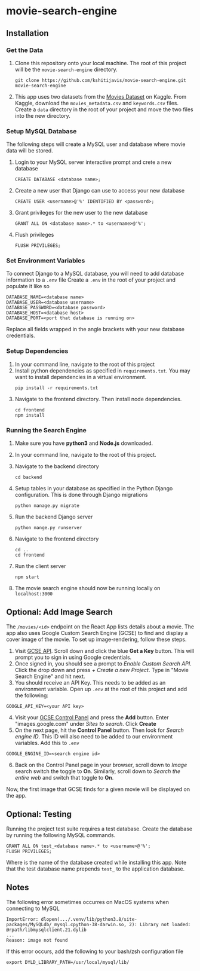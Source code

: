 # movie-search-engine

## Installation
### Get the Data
1) Clone this repository onto your local machine. The root of this project will be the `movie-search-engine` directory.
    ```
    git clone https://github.com/kshitijavis/movie-search-engine.git movie-search-engine
    ```
2) This app uses two datasets from the [Movies Dataset](https://www.kaggle.com/rounakbanik/the-movies-dataset) on Kaggle. From Kaggle, download the `movies_metadata.csv` and `keywords.csv` files. Create a `data` directory in the root of your project and move the two files into the new directory.
### Setup MySQL Database
The following steps will create a MySQL user and database where movie data will be stored.

1) Login to your MySQL server interactive prompt and crete a new database
    ```
    CREATE DATABASE <database name>;
    ```
2) Create a new user that Django can use to access your new database
    ```
    CREATE USER <username>@'%' IDENTIFIED BY <password>;
    ```
3) Grant privileges for the new user to the new database
    ```
    GRANT ALL ON <database name>.* to <username>@'%';
    ```
4) Flush privileges
    ```
    FLUSH PRIVILEGES;
    ```
### Set Environment Variables
To connect Django to a MySQL database, you will need to add database information to a `.env` file
Create a `.env` in the root of your project and populate it like so
```
DATABASE_NAME=<database name>
DATABASE_USER=<database username>
DATABASE_PASSWORD=<database password>
DATABASE_HOST=<database host>
DATABASE_PORT=<port that database is running on>
```
Replace all fields wrapped in the angle brackets with your new database credentials.
### Setup Dependencies
1) In your command line, navigate to the root of this project
2) Install python dependencies as specified in `requirements.txt`. You may want to install dependencies in a virtual environment.
    ```
    pip install -r requirements.txt
    ```
3) Navigate to the frontend directory. Then install node dependencies.
    ```
    cd frontend
    npm install
    ```
### Running the Search Engine
1) Make sure you have **python3** and **Node.js** downloaded.

2) In your command line, navigate to the root of this project.
3) Navigate to the backend directory
    ```
    cd backend
    ```
4) Setup tables in your database as specified in the Python Django configuration. This is done through Django migrations
    ```
    python manage.py migrate
    ```
5) Run the backend Django server
    ```
    python mange.py runserver
    ```
6) Navigate to the frontend directory
    ```
    cd ..
    cd frontend
    ```
7) Run the client server
    ```
    npm start
    ```
8) The movie search engine should now be running locally on `localhost:3000`
## Optional: Add Image Search
The `/movies/<id>` endpoint on the React App lists details about a movie. The app also uses Google Custom Search Engine (GCSE) to find and display a cover image of the movie. To set up image-rendering, follow these steps.
1) Visit [GCSE API](https://developers.google.com/custom-search/v1/overview). Scroll down and click the blue **Get a Key** button. This will prompt you to sign in using Google credentials.
2) Once signed in, you should see a prompt to _Enable Custom Search API_. Click the drop down and press _+ Create a new Project_. Type in "Movie Search Engine" and hit next.
3) You should receive an API Key. This needs to be added as an environment variable. Open up `.env` at the root of this project and add the following:
```
GOOGLE_API_KEY=<your API key>
```
4) Visit your [GCSE Control Panel](https://programmablesearchengine.google.com/cse/all) and press the **Add** button. Enter "images.google.com" under _Sites to search_. Click **Create**
5) On the next page, hit the **Control Panel** button. Then look for _Search engine ID_. This ID will also need to be added to our environment variables. Add this to `.env`
```
GOOGLE_ENGINE_ID=<search engine id>
```
6) Back on the Control Panel page in your browser, scroll down to _Image_ search switch the toggle to **On**. Similarly, scroll down to _Search the entire web_ and switch that toggle to **On**.

Now, the first image that GCSE finds for a given movie will be displayed on the app.

## Optional: Testing
Running the project test suite requires a test database. Create the database by running the following MySQL commands.
```
GRANT ALL ON test_<database name>.* to <username>@'%';
FLUSH PRIVILEGES;
```
Where <database name> is the name of the database created while installing this app. Note that the test database name prepends `test_` to the application database.

## Notes
The following error sometimes occurres on MacOS systems when connecting to MySQL
```
ImportError: dlopen(.../.venv/lib/python3.8/site-packages/MySQLdb/_mysql.cpython-38-darwin.so, 2): Library not loaded: @rpath/libmysqlclient.21.dylib
...
Reason: image not found
```

If this error occurs, add the following to your bash/zsh configuration file
```
export DYLD_LIBRARY_PATH=/usr/local/mysql/lib/
```